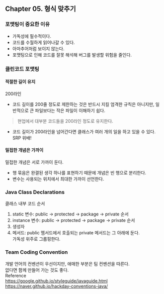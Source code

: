 ## Chapter 05. 형식 맞추기
### 포맷팅이 중요한 이유
- 가독성에 필수적이다.
- 코드를 수월하게 읽어나갈 수 있다.
- 아마추어처럼 보이지 않는다.
- 포맷팅으로 인해 코드를 잘못 해석해 버그를 발생할 위험을 줄인다.

### 클린코드 포맷팅
#### 적절한 길이 유지
200라인  
- 코드 길이를 200줄 정도로 제한하는 것은 반드시 지킬 엄격한 규칙은 아니지만, 일반적으로 큰 파일보다는 작은 파일이 이해하기 쉽다.  
> 현업에서 대부분 코드들을 200라인 정도로 유지한다.  
- 코드 길이가 200라인을 넘어간다면 클래스가 여러 개의 일을 하고 있을 수 있다. SRP 위배!
#### 밀접한 개념은 가까이
밀접한 개념은 서로 가까이 둔다.
- 행 묶음은 완결된 생각 하나를 표현하기 때문에 개념은 빈 행으로 분리한다.
- 변수는 사용되는 위치에서 최대한 가까이 선언한다.

### Java Class Declarations
클래스 내부 코드 순서
1. static 변수: public -> protected -> package -> private 순서
2. instance 변수: public -> protected -> package -> private 순서
3. 생성자
4. 메서드: public 멤서드에서 호출되는 private 메서드는 그 아래에 둔다.  
가독성 위주로 그룹핑한다.

### Team Coding Convention
개발 언어의 컨벤션이 우선이지만, 애매한 부분은 팀 컨벤션을 따른다.  
없다면 함께 만들어 가는 것도 좋다.  
Reference  
https://google.github.io/styleguide/javaguide.html  
https://naver.github.io/hackday-conventions-java/
